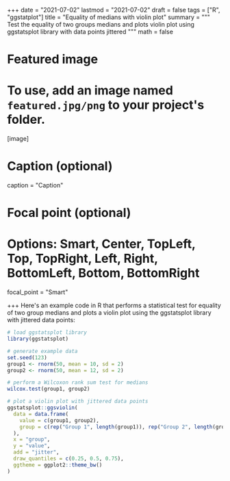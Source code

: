 +++
date = "2021-07-02"
lastmod = "2021-07-02"
draft = false
tags = ["R", "ggstatplot"]
title = "Equality of medians with violin plot"
summary = """
Test the equality of two groups medians and plots violin plot using ggstatsplot library with data points jittered
"""
math = false

# Featured image
# To use, add an image named `featured.jpg/png` to your project's folder. 
[image]
  # Caption (optional)
  caption = "Caption"
  
  # Focal point (optional)
  # Options: Smart, Center, TopLeft, Top, TopRight, Left, Right, BottomLeft, Bottom, BottomRight
  focal_point = "Smart"

+++
Here's an example code in R that performs a statistical test for equality of two group medians and plots a violin plot using the ggstatsplot library with jittered data points:

```r
# load ggstatsplot library
library(ggstatsplot)

# generate example data
set.seed(123)
group1 <- rnorm(50, mean = 10, sd = 2)
group2 <- rnorm(50, mean = 12, sd = 2)

# perform a Wilcoxon rank sum test for medians
wilcox.test(group1, group2)

# plot a violin plot with jittered data points
ggstatsplot::ggsviolin(
  data = data.frame(
    value = c(group1, group2),
    group = c(rep("Group 1", length(group1)), rep("Group 2", length(group2)))
  ),
  x = "group",
  y = "value",
  add = "jitter",
  draw_quantiles = c(0.25, 0.5, 0.75),
  ggtheme = ggplot2::theme_bw()
)
```




